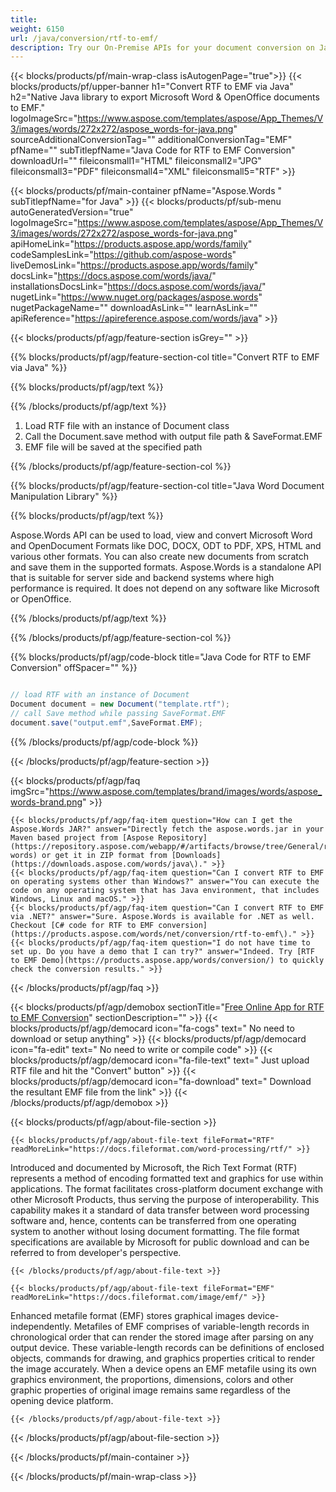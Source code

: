 ```yaml
---
title:  
weight: 6150
url: /java/conversion/rtf-to-emf/ 
description: Try our On-Premise APIs for your document conversion on Java Runtime Environment for JSP/JSF Application and Desktop Applications.
---
```


{{< blocks/products/pf/main-wrap-class isAutogenPage="true">}}
{{< blocks/products/pf/upper-banner h1="Convert RTF to EMF via Java" h2="Native Java library to export Microsoft Word & OpenOffice documents to EMF." logoImageSrc="https://www.aspose.com/templates/aspose/App_Themes/V3/images/words/272x272/aspose_words-for-java.png" sourceAdditionalConversionTag="" additionalConversionTag="EMF" pfName="" subTitlepfName="Java Code for RTF to EMF Conversion" downloadUrl="" fileiconsmall1="HTML" fileiconsmall2="JPG" fileiconsmall3="PDF" fileiconsmall4="XML" fileiconsmall5="RTF" >}}

{{< blocks/products/pf/main-container pfName="Aspose.Words " subTitlepfName="for Java" >}}
{{< blocks/products/pf/sub-menu autoGeneratedVersion="true" logoImageSrc="https://www.aspose.com/templates/aspose/App_Themes/V3/images/words/272x272/aspose_words-for-java.png" apiHomeLink="https://products.aspose.app/words/family" codeSamplesLink="https://github.com/aspose-words" liveDemosLink="https://products.aspose.app/words/family" docsLink="https://docs.aspose.com/words/java/" installationsDocsLink="https://docs.aspose.com/words/java/" nugetLink="https://www.nuget.org/packages/aspose.words" nugetPackageName="" downloadAsLink="" learnAsLink="" apiReference="https://apireference.aspose.com/words/java" >}}

{{< blocks/products/pf/agp/feature-section isGrey="" >}}

{{% blocks/products/pf/agp/feature-section-col title="Convert RTF to EMF via Java" %}}

{{% blocks/products/pf/agp/text %}}

{{% /blocks/products/pf/agp/text %}}

1.  Load RTF file with an instance of Document class
1.  Call the Document.save method with output file path & SaveFormat.EMF
1.  EMF file will be saved at the specified path

{{% /blocks/products/pf/agp/feature-section-col %}}

{{% blocks/products/pf/agp/feature-section-col title="Java Word Document Manipulation Library" %}}

{{% blocks/products/pf/agp/text %}}

 Aspose.Words API can be used to load, view and convert Microsoft Word and OpenDocument Formats like DOC, DOCX, ODT to PDF, XPS, HTML and various other formats. You can also create new documents from scratch and save them in the supported formats. Aspose.Words is a standalone API that is suitable for server side and backend systems where high performance is required. It does not depend on any software like Microsoft or OpenOffice.

{{% /blocks/products/pf/agp/text %}}

{{% /blocks/products/pf/agp/feature-section-col %}}

{{% blocks/products/pf/agp/code-block title="Java Code for RTF to EMF Conversion" offSpacer="" %}}

```cs

// load RTF with an instance of Document
Document document = new Document("template.rtf");
// call Save method while passing SaveFormat.EMF
document.save("output.emf",SaveFormat.EMF);

```

{{% /blocks/products/pf/agp/code-block %}}

{{< /blocks/products/pf/agp/feature-section >}}

{{< blocks/products/pf/agp/faq imgSrc="https://www.aspose.com/templates/brand/images/words/aspose_words-brand.png" >}}

    {{< blocks/products/pf/agp/faq-item question="How can I get the Aspose.Words JAR?" answer="Directly fetch the aspose.words.jar in your Maven based project from [Aspose Repository](https://repository.aspose.com/webapp/#/artifacts/browse/tree/General/repo/com/aspose/aspose-words) or get it in ZIP format from [Downloads](https://downloads.aspose.com/words/java\)." >}}
    {{< blocks/products/pf/agp/faq-item question="Can I convert RTF to EMF on operating systems other than Windows?" answer="You can execute the code on any operating system that has Java environment, that includes Windows, Linux and macOS." >}}
    {{< blocks/products/pf/agp/faq-item question="Can I convert RTF to EMF via .NET?" answer="Sure. Aspose.Words is available for .NET as well. Checkout [C# code for RTF to EMF conversion](https://products.aspose.com/words/net/conversion/rtf-to-emf\)." >}}
    {{< blocks/products/pf/agp/faq-item question="I do not have time to set up. Do you have a demo that I can try?" answer="Indeed. Try [RTF to EMF Demo](https://products.aspose.app/words/conversion/) to quickly check the conversion results." >}}
 
{{< /blocks/products/pf/agp/faq >}}

<!-- aboutfile Starts -->

{{< blocks/products/pf/agp/demobox sectionTitle="[Free Online App for RTF to EMF Conversion](https://products.aspose.app/words/conversion/rtf-to-emf)" sectionDescription="" >}}
        {{< blocks/products/pf/agp/democard icon="fa-cogs" text=" No need to download or setup anything" >}}
        {{< blocks/products/pf/agp/democard icon="fa-edit" text=" No need to write or compile code" >}}
        {{< blocks/products/pf/agp/democard icon="fa-file-text" text=" Just upload RTF file and hit the \"Convert\" button" >}}
        {{< blocks/products/pf/agp/democard icon="fa-download" text=" Download the resultant EMF file from the link" >}}
{{< /blocks/products/pf/agp/demobox >}}

{{< blocks/products/pf/agp/about-file-section >}}

    {{< blocks/products/pf/agp/about-file-text fileFormat="RTF" readMoreLink="https://docs.fileformat.com/word-processing/rtf/" >}}
Introduced and documented by Microsoft, the Rich Text Format (RTF) represents a method of encoding formatted text and graphics for use within applications. The format facilitates cross-platform document exchange with other Microsoft Products, thus serving the purpose of interoperability. This capability makes it a standard of data transfer between word processing software and, hence, contents can be transferred from one operating system to another without losing document formatting. The file format specifications are available by Microsoft for public download and can be referred to from developer's perspective.

    {{< /blocks/products/pf/agp/about-file-text >}}

    {{< blocks/products/pf/agp/about-file-text fileFormat="EMF" readMoreLink="https://docs.fileformat.com/image/emf/" >}}
Enhanced metafile format (EMF) stores graphical images device-independently. Metafiles of EMF comprises of variable-length records in chronological order that can render the stored image after parsing on any output device. These variable-length records can be definitions of enclosed objects, commands for drawing, and graphics properties critical to render the image accurately. When a device opens an EMF metafile using its own graphics environment, the proportions, dimensions, colors and other graphic properties of original image remains same regardless of the opening device platform.

    {{< /blocks/products/pf/agp/about-file-text >}}

{{< /blocks/products/pf/agp/about-file-section >}}

<!-- aboutfile Ends -->

{{< /blocks/products/pf/main-container >}}
    
{{< /blocks/products/pf/main-wrap-class >}}